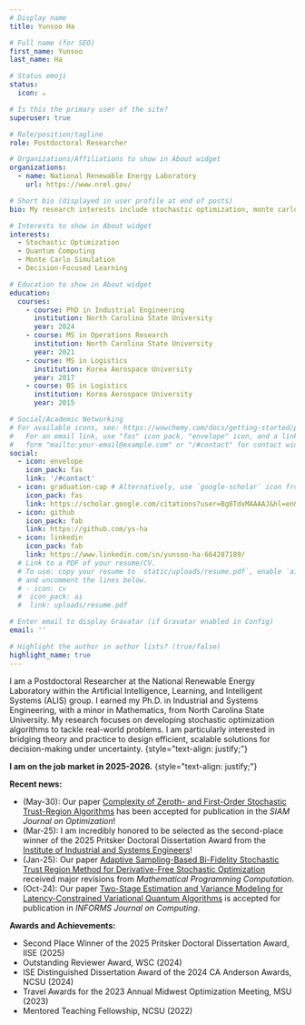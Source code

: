 ```yaml
---
# Display name
title: Yunsoo Ha

# Full name (for SEO)
first_name: Yunsoo
last_name: Ha

# Status emoji
status:
  icon: ☕️

# Is this the primary user of the site?
superuser: true

# Role/position/tagline
role: Postdoctoral Researcher

# Organizations/Affiliations to show in About widget
organizations:
  - name: National Renewable Energy Laboratory
    url: https://www.nrel.gov/

# Short bio (displayed in user profile at end of posts)
bio: My research interests include stochastic optimization, monte carlo simulation, quantum computing, and decision-focused learning.

# Interests to show in About widget
interests:
  - Stochastic Optimization
  - Quantum Computing
  - Monte Carlo Simulation
  - Decision-Focused Learning

# Education to show in About widget
education:
  courses:
    - course: PhD in Industrial Engineering 
      institution: North Carolina State University
      year: 2024
    - course: MS in Operations Research
      institution: North Carolina State University
      year: 2021
    - course: MS in Logistics
      institution: Korea Aerospace University
      year: 2017
    - course: BS in Logistics
      institution: Korea Aerospace University
      year: 2015

# Social/Academic Networking
# For available icons, see: https://wowchemy.com/docs/getting-started/page-builder/#icons
#   For an email link, use "fas" icon pack, "envelope" icon, and a link in the
#   form "mailto:your-email@example.com" or "/#contact" for contact widget.
social:
  - icon: envelope
    icon_pack: fas
    link: '/#contact'
  - icon: graduation-cap # Alternatively, use `google-scholar` icon from `ai` icon pack
    icon_pack: fas
    link: https://scholar.google.com/citations?user=Bg8TdxMAAAAJ&hl=en&oi=ao
  - icon: github
    icon_pack: fab
    link: https://github.com/ys-ha
  - icon: linkedin
    icon_pack: fab
    link: https://www.linkedin.com/in/yunsoo-ha-664287189/
  # Link to a PDF of your resume/CV.
  # To use: copy your resume to `static/uploads/resume.pdf`, enable `ai` icons in `params.yaml`,
  # and uncomment the lines below.
  # - icon: cv
  #  icon_pack: ai
  #  link: uploads/resume.pdf

# Enter email to display Gravatar (if Gravatar enabled in Config)
email: ''

# Highlight the author in author lists? (true/false)
highlight_name: true
---
```


I am a Postdoctoral Researcher at the National Renewable Energy Laboratory within the Artificial Intelligence, Learning, and Intelligent Systems (ALIS) group. I earned my Ph.D. in Industrial and Systems Engineering, with a minor in Mathematics, from North Carolina State University. My research focuses on developing stochastic optimization algorithms to tackle real-world problems. I am particularly interested in bridging theory and practice to design efficient, scalable solutions for decision-making under uncertainty.
{style="text-align: justify;"}

**I am on the job market in 2025-2026.**
{style="text-align: justify;"}


**Recent news:**
- (May-30): Our paper [Complexity of Zeroth- and First-Order Stochastic Trust-Region Algorithms](https://arxiv.org/abs/2405.20116) has been accepted for publication in the *SIAM Journal on Optimization*!
- (Mar-25): I am incredibly honored to be selected as the second-place winner of the 2025 Pritsker Doctoral Dissertation Award from the [Institute of Industrial and Systems Engineers](https://www.iise.org/Home/)!
- (Jan-25): Our paper [Adaptive Sampling-Based Bi-Fidelity Stochastic Trust Region Method for Derivative-Free Stochastic Optimization](https://arxiv.org/abs/2408.04625) received major revisions from *Mathematical Programming Computation*.
- (Oct-24): Our paper [Two-Stage Estimation and Variance Modeling for Latency-Constrained Variational Quantum Algorithms](https://pubsonline.informs.org/doi/abs/10.1287/ijoc.2024.0575) is accepted for publication in *INFORMS Journal on Computing*.



**Awards and Achievements:**
- Second Place Winner of the 2025 Pritsker Doctoral Dissertation Award, IISE (2025)
- Outstanding Reviewer Award, WSC (2024)
- ISE Distinguished Dissertation Award of the 2024 CA Anderson Awards, NCSU (2024)
- Travel Awards for the 2023 Annual Midwest Optimization Meeting, MSU (2023)
- Mentored Teaching Fellowship, NCSU (2022)
